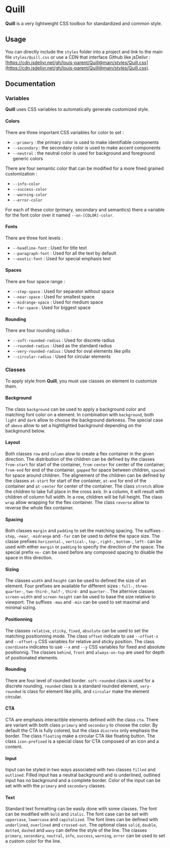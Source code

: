 # Quill

**Quill** is a very lightweight CSS toolbox for standardized and common style.

## Usage

You can directly include the `styles` folder into a project and link to the main file `styles/Quill.css` or use a CDN that interface Github like jsDelivr : [https://cdn.jsdelivr.net/gh/louis-parent/Quill@main/styles/Quill.css](https://cdn.jsdelivr.net/gh/louis-parent/Quill@main/styles/Quill.css).

## Documentation

### Variables

**Quill** uses CSS variables to automatically generate customized style.

#### Colors

There are three important CSS variables for color to set :

- `--primary` : the primary color is used to make identifiable components
- `--secondary` : the secondary color is used to make accent components
- `--neutral` : the neutral color is used for background and foreground generic colors

There are four semantic color that can be modified for a more fined grained customization :

- `--info-color`
- `--success-color`
- `--warning-color`
- `--error-color`

For each of these color (primary, secondary and semantics) there a variable for the font color over it named `--on-[COLOR]-color`.

#### Fonts

There are three font levels :

- `--headline-font` : Used for title text
- `--paragraph-font` : Used for all the text by default
- `--exotic-font` : Used for special emphasis text

#### Spaces

There are four space range :

- `--step-space` : Used for separator without space
- `--near-space` : Used for smallest space
- `--midrange-space` : Used for medium space
- `--far-space` : Used for biggest space

#### Rounding

There are four rounding radius :

- `--soft-rounded-radius` : Used for discrete radius
- `--rounded-radius` : Used as the standard radius
- `--very-rounded-radius` : Used for oval elements like pills
- `--circular-radius` : Used for circular elements

### Classes

To apply style from **Quill**, you must use classes on element to customize them.

#### Background

The class `background` can be used to apply a background color and matching font color on a element. In combination with `background`, both `light` and `dark` allow to choose the background darkness.
The special case of `above` allow to set a hightlighted background depending on the background below.

#### Layout

Both classes `row` and `column` alow to create a flex container in the given direction.
The distribution of the children can be defined by the classes `from-start` for start of the container, `from-center` for center of the container, `from-end` for end of the container, `gapped` for space between children, `spaced` for space around children.
The alignement of the children can be defined by the classes `at-start` for start of the container, `at-end` for end of the container and `at-center` for center of the container.
The class `stretch` allow the children to take full place in the cross axis. In a column, it will result with children of column full width. In a row, children will be full height.
The class `wrap` allow wrapping for the flex container.
The class `reverse` allow to reverse the whole flex container.

#### Spacing

Both classes `margin` and `padding` to set the matching spacing.
The suffixes `-step`, `-near`, `-midrange` and `-far` can be used to define the space size.
The classe prefixes `horizontal-`, `vertical-`, `top-`, `right-`, `bottom-`, `left-` can be used with either `margin` or `padding` to specify the direction of the space.
The special prefix `no-` can be used before any composed spacing to disable the space in this direction.

#### Sizing

The classes `width` and `height` can be used to defined the size of an element. Four prefixes are available for different sizes : `full-`, `three-quarter-`, `two-third-`, `half-`, `third-` and `quarter-`.
The alternive classes `screen-width` and `screen-height` can be used to base the size relative to viewport.
The suffixes `-max` and `-min` can be used to set maximal and minimal sizing.

#### Positionning

The classes `relative`, `sticky`, `fixed`, `absolute` can be used to set the matching positionning mode. The class `offset` indicate to use `--offset-x` and `--offset-y` CSS variables for relative and sticky position. The class `coordinate` indicates to use `--x` and `--y` CSS variables for fixed and absolute positionnig.
The classes `behind`, `front` and `always-on-top` are used for depth of positionated elements.

#### Rounding

There are four level of rounded border. `soft-rounded` class is used for a discrete rounding, `rounded` class is a standard rounded element, `very-rounded` is class for element like pills, and `circular` make the element circular.

#### CTA

CTA are emphasis interactible elements defined with the class `cta`.
There are variant with both class `primary` and `secondary` to choose the color.
By default the CTA is fully colored, but the class `discrete` only emphasis the border.
The class `floating` make a circular CTA like floating button.
The class `icon-prefixed` is a special class for CTA composed of an icon and a content.

#### Input

Input can be styled in two ways associated with two classes `filled` and `outlined`. Filled input has a neutral background and is underlined, outlined input has no background and a complete border.
Color of the input can be set with with the `primary` and `secondary` classes.

#### Text

Standard text formatting can be easily done with some classes.
The font can be modified with `bold` and `italic`.
The font case can be set with `uppercase`, `lowercase` and `capitalized`.
The font lines can be defined with `underlined`, `overlined` and `crossed-out`. The optional class `solid`, `double`, `dotted`, `dashed` and `wavy` can define the style of the line. The classes `primary`, `secondary`, `neutral`, `info`, `success`, `warning`, `error` can be used to set a custom color for the line.

